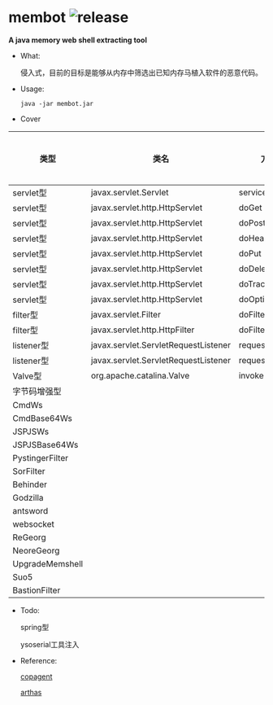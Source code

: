 # membot ![release](https://img.shields.io/badge/version-0.2-orange.svg)

**A java memory web shell extracting tool**

- What:

  侵入式，目前的目标是能够从内存中筛选出已知内存马植入软件的恶意代码。

- Usage:

  ```
  java -jar membot.jar
  ```

- Cover

| 类型              | 类名                                   | 方法名                | 是否覆盖 |
|-----------------|--------------------------------------|--------------------|------|
| servlet型        | javax.servlet.Servlet                | service            | ✔    |
| servlet型        | javax.servlet.http.HttpServlet       | doGet              | ✔    |
| servlet型        | javax.servlet.http.HttpServlet       | doPost             | ✔    |
| servlet型        | javax.servlet.http.HttpServlet       | doHead             | ✔    |
| servlet型        | javax.servlet.http.HttpServlet       | doPut              | ✔    |
| servlet型        | javax.servlet.http.HttpServlet       | doDelete           | ✔    |
| servlet型        | javax.servlet.http.HttpServlet       | doTrace            | ✔    |
| servlet型        | javax.servlet.http.HttpServlet       | doOptions          | ✔    |
| filter型         | javax.servlet.Filter                 | doFilter           | ✔    |
| filter型         | javax.servlet.http.HttpFilter        | doFilter           | ✔    |
| listener型       | javax.servlet.ServletRequestListener | requestDestroyed   | ✔    |
| listener型       | javax.servlet.ServletRequestListener | requestInitialized | ✔    |
| Valve型          | org.apache.catalina.Valve            | invoke             | ✔    |
| 字节码增强型          |                                      |                    | ✔    |
| CmdWs           |                                      |                    | ✔    |
| CmdBase64Ws     |                                      |                    | ✔    |
| JSPJSWs         |                                      |                    | ✔    |
| JSPJSBase64Ws   |                                      |                    | ✔    |
| PystingerFilter |                                      |                    | ✔    |
| SorFilter       |                                      |                    | ✔    |
| Behinder        |                                      |                    | ✔    |
| Godzilla        |                                      |                    | ✔    |
| antsword        |                                      |                    | ✔    |
| websocket       |                                      |                    | ✔    |
| ReGeorg         |                                      |                    | ✔    |
| NeoreGeorg      |                                      |                    | ✔    |
| UpgradeMemshell |                                      |                    | ✔    |
| Suo5            |                                      |                    | ✔    |
| BastionFilter   |                                      |                    | ✔    |

- Todo:

  spring型

  ysoserial工具注入


- Reference:

  [copagent](https://github.com/LandGrey/copagent)

  [arthas](https://github.com/alibaba/arthas)